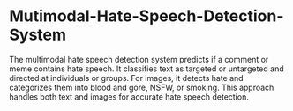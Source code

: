 # Mutimodal-Hate-Speech-Detection-System
 The multimodal hate speech detection system predicts if a comment or meme contains hate speech. It classifies text as targeted or untargeted and directed at individuals or groups. For images, it detects hate and categorizes them into blood and gore, NSFW, or smoking. This approach handles both text and images for accurate hate speech detection.
